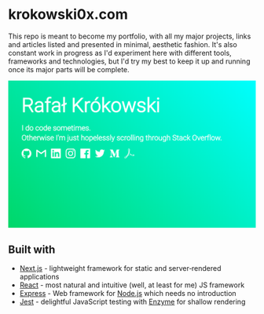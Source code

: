 # krokowski0x.com

This repo is meant to become my portfolio, with all my major projects, links and articles listed and presented in minimal, aesthetic fashion. It's also constant work in progress as I'd experiment here with different tools, frameworks and technologies, but I'd try my best to keep it up and running once its major parts will be complete.

![Portfolio screenshot](utils/screenshot.png)

## Built with

- [Next.js](https://nextjs.org/) - lightweight framework for static and server‑rendered applications
- [React](https://reactjs.org/) - most natural and intuitive (well, at least for me) JS framework
- [Express](https://expressjs.com/) - Web framework for [Node.js](https://nodejs.org/en/) which needs no introduction
- [Jest](https://jestjs.io/) - delightful JavaScript testing with [Enzyme](https://github.com/airbnb/enzyme) for shallow rendering
